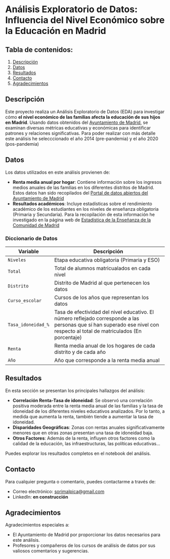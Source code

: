 # Análisis Exploratorio de Datos: Influencia del Nivel Económico sobre la Educación en Madrid

## Tabla de contenidos:

1. [Descripción](#descripción)
2. [Datos](#datos)
3. [Resultados](#resultados)
4. [Contacto](#contacto)
5. [Agradecimientos](#agradecimientos)

## Descripción

Este proyecto realiza un Análisis Exploratorio de Datos (EDA) para investigar cómo **el nivel económico de las familias afecta la educación de sus hijos en Madrid**. Usando datos obtenidos del [Ayuntamiento de Madrid](https://www.madrid.es), se examinan diversas métricas educativas y económicas para identificar patrones y relaciones significativas. Para poder realizar con más detalle este análisis he selecccionado el año 2014 (pre-pandemia) y el año 2020 (pos-pandemia)

## Datos

Los datos utilizados en este análisis provienen de:

- **Renta media anual por hogar**: Contiene información sobre los ingresos medios anuales de las familias en los diferentes distritos de Madrid. Estos datos han sido recopilados del [Portal de datos abiertos del Ayuntamiento de Madrid](https://datos.madrid.es/)
- **Resultados académicos**: Incluye estadísticas sobre el rendimiento académico de los estudiantes en los niveles de enseñanza obligatoria (Primaria y Secundaria). Para la recopilación de esta información he investigado en la página web de [Estadística de la Enseñanza de la Comunidad de Madrid](https://estadisticas.educa.madrid.org/)

### Diccionario de Datos

|Variable|Descripción|
|-|-|
|`Niveles`|Etapa educativa obligatoria (Primaria y ESO)|
|`Total`|Total de alumnos matricualados en cada nivel|
|`Distrito`|Distrito de Madrid al que pertenecen los datos|
|`Curso_escolar`|Cursos de los años que representan los datos|
|`Tasa_idoneidad_%`|Tasa de efectividad del nivel educativo. El número reflejado corresponde a las personas que sí han superado ese nivel con respecto al total de matriculados (En porcentaje)|
|`Renta`|Renta media anual de los hogares de cada distrito y de cada año|
|`Año`|Año que corresponde a la renta media anual|

## Resultados

En esta sección se presentan los principales hallazgos del análisis:

- **Correlación Renta-Tasa de idoneidad**: Se observó una correlación positiva moderada entre la renta media anual de las familias y la tasa de idoneidad de los diferentes niveles educativos analizados. Por lo tanto, a medida que aumenta la renta, también tiende a aumentar la tasa de idoneidad.
- **Disparidades Geográficas**: Zonas con rentas anuales significativamente menores que en otras zonas presentan una tasa de idoneidad baja.
- **Otros Factores**: Además de la renta, influyen otros factores como la calidad de la educación, las infraestructuras, las políticas educativas...

Puedes explorar los resultados completos en el notebook del análisis.

## Contacto

Para cualquier pregunta o comentario, puedes contactarme a través de:

- Correo electrónico: sorimalpica@gmail.com
- LinkedIn: **en construcción**

## Agradecimientos

Agradecimientos especiales a:

- El Ayuntamiento de Madrid por proporcionar los datos necesarios para este análisis.
- Profesores y compañeros de los cursos de análisis de datos por sus valiosos comentarios y sugerencias.
